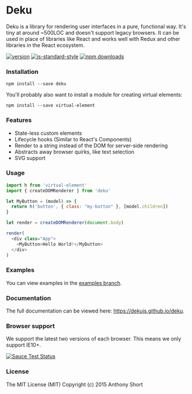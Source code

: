 # Deku

Deku is a library for rendering user interfaces in a pure, functional way. It's tiny at around ~500LOC and doesn't support legacy browsers. It can be used in place of libraries like React and works well with Redux and other libraries in the React ecosystem.

[![version](https://img.shields.io/npm/v/deku.svg?style=flat-square)](https://www.npmjs.com/package/deku)
[![js-standard-style](https://img.shields.io/badge/code%20style-standard-brightgreen.svg?style=flat-square)](https://github.com/feross/standard)
[![npm downloads](https://img.shields.io/npm/dm/deku.svg?style=flat-square)](https://www.npmjs.com/package/deku)

### Installation

```
npm install --save deku
```

You'll probably also want to install a module for creating virtual elements:

```
npm install --save virtual-element
```

### Features

* State-less custom elements
* Lifecycle hooks (Similar to React's Components)
* Render to a string instead of the DOM for server-side rendering
* Abstracts away browser quirks, like text selection
* SVG support

### Usage

```js
import h from 'virtual-element'
import { createDOMRenderer } from 'deku'

let MyButton = (model) => {
  return h('button', { class: "my-button" }, [model.children])
}

let render = createDOMRenderer(document.body)

render(
  <div class="App">
    <MyButton>Hello World!</MyButton>
  </div>
)
```

### Examples

You can view examples in the [examples branch](https://github.com/dekujs/deku/tree/examples).

### Documentation

The full documentation can be viewed here: https://dekujs.github.io/deku.

### Browser support

We support the latest two versions of each browser. This means we only support IE10+.

[![Sauce Test Status](https://saucelabs.com/browser-matrix/deku.svg)](https://saucelabs.com/u/deku)

### License

The MIT License (MIT) Copyright (c) 2015 Anthony Short
